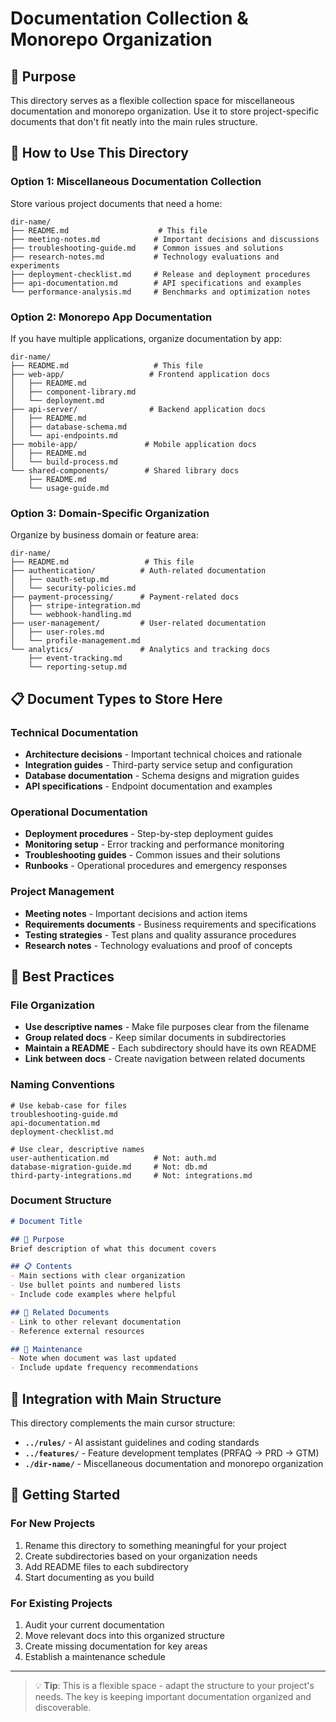 # Documentation Collection & Monorepo Organization

## 🎯 Purpose

This directory serves as a flexible collection space for miscellaneous documentation and monorepo organization. Use it to store project-specific documents that don't fit neatly into the main rules structure.

## 📂 How to Use This Directory

### Option 1: Miscellaneous Documentation Collection
Store various project documents that need a home:

```
dir-name/
├── README.md                    # This file
├── meeting-notes.md            # Important decisions and discussions
├── troubleshooting-guide.md    # Common issues and solutions  
├── research-notes.md           # Technology evaluations and experiments
├── deployment-checklist.md     # Release and deployment procedures
├── api-documentation.md        # API specifications and examples
└── performance-analysis.md     # Benchmarks and optimization notes
```

### Option 2: Monorepo App Documentation
If you have multiple applications, organize documentation by app:

```
dir-name/
├── README.md                   # This file
├── web-app/                   # Frontend application docs
│   ├── README.md
│   ├── component-library.md
│   └── deployment.md
├── api-server/                # Backend application docs
│   ├── README.md
│   ├── database-schema.md
│   └── api-endpoints.md
├── mobile-app/               # Mobile application docs
│   ├── README.md
│   └── build-process.md
└── shared-components/        # Shared library docs
    ├── README.md
    └── usage-guide.md
```

### Option 3: Domain-Specific Organization
Organize by business domain or feature area:

```
dir-name/
├── README.md                 # This file
├── authentication/          # Auth-related documentation
│   ├── oauth-setup.md
│   └── security-policies.md
├── payment-processing/      # Payment-related docs
│   ├── stripe-integration.md
│   └── webhook-handling.md
├── user-management/         # User-related documentation
│   ├── user-roles.md
│   └── profile-management.md
└── analytics/               # Analytics and tracking docs
    ├── event-tracking.md
    └── reporting-setup.md
```

## 📋 Document Types to Store Here

### Technical Documentation
- **Architecture decisions** - Important technical choices and rationale
- **Integration guides** - Third-party service setup and configuration
- **Database documentation** - Schema designs and migration guides
- **API specifications** - Endpoint documentation and examples

### Operational Documentation
- **Deployment procedures** - Step-by-step deployment guides
- **Monitoring setup** - Error tracking and performance monitoring
- **Troubleshooting guides** - Common issues and their solutions
- **Runbooks** - Operational procedures and emergency responses

### Project Management
- **Meeting notes** - Important decisions and action items
- **Requirements documents** - Business requirements and specifications
- **Testing strategies** - Test plans and quality assurance procedures
- **Research notes** - Technology evaluations and proof of concepts

## 🔧 Best Practices

### File Organization
- **Use descriptive names** - Make file purposes clear from the filename
- **Group related docs** - Keep similar documents in subdirectories
- **Maintain a README** - Each subdirectory should have its own README
- **Link between docs** - Create navigation between related documents

### Naming Conventions
```
# Use kebab-case for files
troubleshooting-guide.md
api-documentation.md
deployment-checklist.md

# Use clear, descriptive names
user-authentication.md          # Not: auth.md
database-migration-guide.md     # Not: db.md
third-party-integrations.md     # Not: integrations.md
```

### Document Structure
```markdown
# Document Title

## 🎯 Purpose
Brief description of what this document covers

## 📋 Contents
- Main sections with clear organization
- Use bullet points and numbered lists
- Include code examples where helpful

## 🔗 Related Documents
- Link to other relevant documentation
- Reference external resources

## 📅 Maintenance
- Note when document was last updated
- Include update frequency recommendations
```

## 🔗 Integration with Main Structure

This directory complements the main cursor structure:

- **`../rules/`** - AI assistant guidelines and coding standards
- **`../features/`** - Feature development templates (PRFAQ → PRD → GTM)
- **`./dir-name/`** - Miscellaneous documentation and monorepo organization

## 📝 Getting Started

### For New Projects
1. Rename this directory to something meaningful for your project
2. Create subdirectories based on your organization needs
3. Add README files to each subdirectory
4. Start documenting as you build

### For Existing Projects
1. Audit your current documentation
2. Move relevant docs into this organized structure
3. Create missing documentation for key areas
4. Establish a maintenance schedule

---

> 💡 **Tip**: This is a flexible space - adapt the structure to your project's needs. The key is keeping important documentation organized and discoverable. 